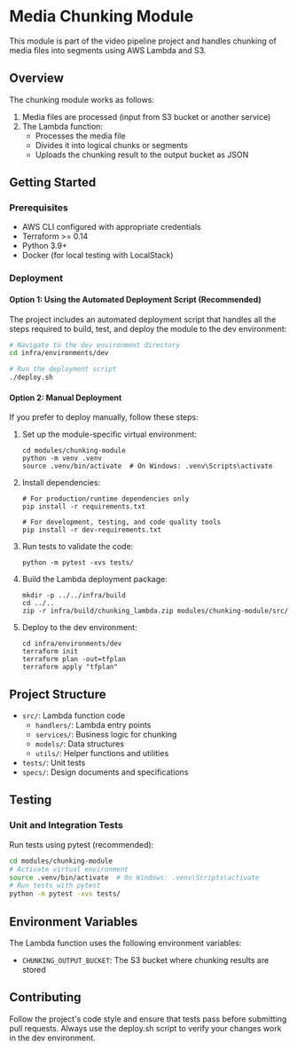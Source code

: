 # Media Chunking Module

This module is part of the video pipeline project and handles chunking of media files into segments using AWS Lambda and S3.

## Overview

The chunking module works as follows:

1. Media files are processed (input from S3 bucket or another service)
2. The Lambda function:
   - Processes the media file
   - Divides it into logical chunks or segments
   - Uploads the chunking result to the output bucket as JSON

## Getting Started

### Prerequisites

- AWS CLI configured with appropriate credentials
- Terraform >= 0.14
- Python 3.9+
- Docker (for local testing with LocalStack)

### Deployment

#### Option 1: Using the Automated Deployment Script (Recommended)

The project includes an automated deployment script that handles all the steps required to build, test, and deploy the module to the dev environment:

```bash
# Navigate to the dev environment directory
cd infra/environments/dev

# Run the deployment script
./deploy.sh
```

#### Option 2: Manual Deployment

If you prefer to deploy manually, follow these steps:

1. Set up the module-specific virtual environment:
   ```
   cd modules/chunking-module
   python -m venv .venv
   source .venv/bin/activate  # On Windows: .venv\Scripts\activate
   ```

2. Install dependencies:
   ```
   # For production/runtime dependencies only
   pip install -r requirements.txt
   
   # For development, testing, and code quality tools
   pip install -r dev-requirements.txt
   ```

3. Run tests to validate the code:
   ```
   python -m pytest -xvs tests/
   ```

4. Build the Lambda deployment package:
   ```
   mkdir -p ../../infra/build
   cd ../..
   zip -r infra/build/chunking_lambda.zip modules/chunking-module/src/
   ```

5. Deploy to the dev environment:
   ```
   cd infra/environments/dev
   terraform init
   terraform plan -out=tfplan
   terraform apply "tfplan"
   ```

## Project Structure

- `src/`: Lambda function code
  - `handlers/`: Lambda entry points
  - `services/`: Business logic for chunking
  - `models/`: Data structures
  - `utils/`: Helper functions and utilities
- `tests/`: Unit tests
- `specs/`: Design documents and specifications

## Testing

### Unit and Integration Tests

Run tests using pytest (recommended):
```bash
cd modules/chunking-module
# Activate virtual environment
source .venv/bin/activate  # On Windows: .venv\Scripts\activate
# Run tests with pytest
python -m pytest -xvs tests/
```

## Environment Variables

The Lambda function uses the following environment variables:

- `CHUNKING_OUTPUT_BUCKET`: The S3 bucket where chunking results are stored

## Contributing

Follow the project's code style and ensure that tests pass before submitting pull requests. Always use the deploy.sh script to verify your changes work in the dev environment. 